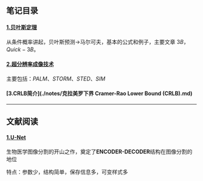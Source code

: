 ## 笔记目录

#### [1.贝叶斯定理](./notes/贝叶斯定理.md) 

从条件概率讲起，贝叶斯预测->马尔可夫，基本的公式和例子，主要文章 $3B，Quick-3B$。

#### [2.超分辨率成像技术](./notes/光学显微镜.md)

主要包括：$PALM、STORM、STED、SIM$

#### [3.CRLB简介](./notes/克拉美罗下界 Cramer-Rao Lower Bound (CRLB).md)

---

## 文献阅读

#### [1.U-Net](./notes/U-Net.md)

生物医学图像分割的开山之作，奠定了**ENCODER-DECODER**结构在图像分割的地位

特点：参数少，结构简单，保存信息多，可变样式多

